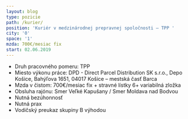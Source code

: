 ```yaml
---
layout: blog
type: pozicie
path: /kurier/
position: 'Kuriér v medzinárodnej prepravnej spoločnosti – TPP '
city: '0'
space: '1'
mzda: 700€/mesiac fix
start: 02.06.2019
---
```

* Druh pracovného pomeru: TPP
* Miesto výkonu práce: DPD - Direct Parcel Distribution SK s.r.o., Depo Košice, Bahýľova 1651, 04017 Košice – mestská časť Barca
* Mzda v čistom: 700€/mesiac fix + stravné lístky 6+ variabilná zložka
* Obsluha rajónu: Smer Veľké Kapušany / Smer Moldava nad Bodvou
* Nutná bezúhonnosť
* Nutná prax
* Vodičský preukaz skupiny B výhodou
